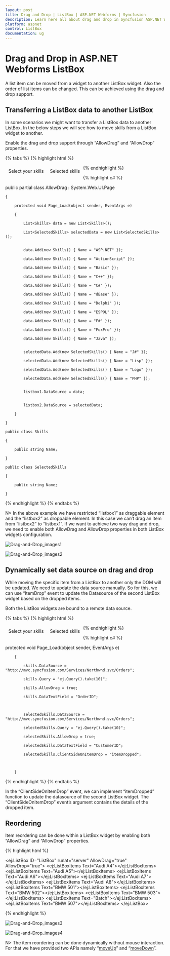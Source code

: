 ```yaml
---
layout: post
title: Drag and Drop | ListBox | ASP.NET Webforms | Syncfusion
description: Learn here all about drag and drop in Syncfusion ASP.NET Webforms ListBox Control, its elements, and more.
platform: aspnet
control: ListBox
documentation: ug
---
```


# Drag and Drop in ASP.NET Webforms ListBox

A list item can be moved from a widget to another ListBox widget. Also the order of list items can be changed. This can be achieved using the drag and drop support.

## Transferring a ListBox data to another ListBox

In some scenarios we might want to transfer a ListBox data to another ListBox. In the below steps we will see how to move skills from a ListBox widget to another.

Enable the drag and drop support through “AllowDrag” and “AllowDrop” properties.

{% tabs %}
{% highlight html %}

<div class="control">
        <div>Select your skills </div>
        <ej:ListBox ID="listbox1" runat="server" AllowDrag="true" ></ej:ListBox>
    </div>
    <div class="control">
        <div>Selected skills </div>
        <ej:ListBox ID="listbox2" runat="server" AllowDrop="true"></ej:ListBox>
    </div>
    <style>
        .control {
            padding: 10px;
            float: left;
        }
    </style>    

{% endhighlight %}


{% highlight c# %}

public partial class AllowDrag : System.Web.UI.Page

    {

        protected void Page_Load(object sender, EventArgs e)

        {

            List<Skills> data = new List<Skills>();

            List<SelectedSkills> selectedData = new List<SelectedSkills>();


            data.Add(new Skills() { Name = "ASP.NET" });

            data.Add(new Skills() { Name = "ActionScript" });

            data.Add(new Skills() { Name = "Basic" });

            data.Add(new Skills() { Name = "C++" });

            data.Add(new Skills() { Name = "C#" });

            data.Add(new Skills() { Name = "dBase" });

            data.Add(new Skills() { Name = "Delphi" });

            data.Add(new Skills() { Name = "ESPOL" });

            data.Add(new Skills() { Name = "F#" });

            data.Add(new Skills() { Name = "FoxPro" });

            data.Add(new Skills() { Name = "Java" });


            selectedData.Add(new SelectedSkills() { Name = "J#" });

            selectedData.Add(new SelectedSkills() { Name = "Lisp" });

            selectedData.Add(new SelectedSkills() { Name = "Logo" });

            selectedData.Add(new SelectedSkills() { Name = "PHP" });


            listbox1.DataSource = data;


            listbox2.DataSource = selectedData;

        }

    }

    public class Skills

    {

        public string Name;

    }

    public class SelectedSkills

    {

        public string Name;

    }

{% endhighlight %}
{% endtabs %}

N> In the above example we have restricted “listbox1” as draggable element and the “listbox2” as droppable element. In this case we can’t drag an item from “listbox2” to “listbox1”. If we want to achieve two way drag and drop, we need to enable both AllowDrag and AllowDrop properties in both ListBox widgets configuration.


 ![Drag-and-Drop_images1](Drag-and-Drop_images/Drag-and-Drop_img1.png)
 
 ![Drag-and-Drop_images2](Drag-and-Drop_images/Drag-and-Drop_img2.png)

## Dynamically set data source on drag and drop

While moving the specific item from a ListBox to another only the DOM will be updated. We need to update the data source manually. So for this, we can use “ItemDrop” event to update the Datasource of the second ListBox widget based on the dropped items.

Both the ListBox widgets are bound to a remote data source.

{% tabs %}
{% highlight html %}

<div class="control">
        <div>Select your skills </div>
        <ej:ListBox ID="skills" runat="server" AllowDrag="true" ></ej:ListBox>
    </div>
    <div class="control">
        <div>Selected skills </div>
        <ej:ListBox ID="selectedSkills" runat="server" AllowDrop="true"></ej:ListBox>
    </div>
    <style>
        .control {
            padding: 10px;
            float: left;
        }
    </style>
    <script>
        function itemDropped(args) {
            // Handle the datasource here
            alert("Item Dropped")
        }
    </script>


{% endhighlight %}


{% highlight c# %}

protected void Page_Load(object sender, EventArgs e)

        {

            skills.DataSource = "http://mvc.syncfusion.com/Services/Northwnd.svc/Orders";

            skills.Query = "ej.Query().take(10)";

            skills.AllowDrag = true;

            skills.DataTextField = "OrderID";



            selectedSkills.DataSource = "http://mvc.syncfusion.com/Services/Northwnd.svc/Orders";

            selectedSkills.Query = "ej.Query().take(10)";

            selectedSkills.AllowDrop = true;

            selectedSkills.DataTextField = "CustomerID";

            selectedSkills.ClientSideOnItemDrop = "itemDropped";



        }

{% endhighlight %}
{% endtabs %}

In the “ClientSideOnItemDrop” event, we can implement “itemDropped” function to update the datasource of the second ListBox widget. The “ClientSideOnItemDrop” event’s argument contains the details of the dropped item.

## Reordering

Item reordering can be done within a ListBox widget by enabling both “AllowDrag” and “AllowDrop” properties.

{% highlight html %}

<ej:ListBox ID="ListBox" runat="server" AllowDrag="true" AllowDrop="true">
        <Items>
            <ej:ListBoxItems Text="Audi A4"></ej:ListBoxItems>
            <ej:ListBoxItems Text="Audi A5"></ej:ListBoxItems>
            <ej:ListBoxItems Text="Audi A6"></ej:ListBoxItems>
            <ej:ListBoxItems Text="Audi A7"></ej:ListBoxItems>
            <ej:ListBoxItems Text="Audi A8"></ej:ListBoxItems>
            <ej:ListBoxItems Text="BMW 501"></ej:ListBoxItems>
            <ej:ListBoxItems Text="BMW 502"></ej:ListBoxItems>
            <ej:ListBoxItems Text="BMW 503"></ej:ListBoxItems>
            <ej:ListBoxItems Text="Batch"></ej:ListBoxItems>
            <ej:ListBoxItems Text="BMW 507"></ej:ListBoxItems>
        </Items>
    </ej:ListBox>


{% endhighlight %}


![Drag-and-Drop_images3](Drag-and-Drop_images/Drag-and-Drop_img3.png)

![Drag-and-Drop_images4](Drag-and-Drop_images/Drag-and-Drop_img4.png)


N> The item reordering can be done dynamically without mouse interaction. For that we have provided two APIs namely “[moveUp](http://help.syncfusion.com/js/api/ejlistbox)” and “[moveDown](http://help.syncfusion.com/js/api/ejlistbox)”.






